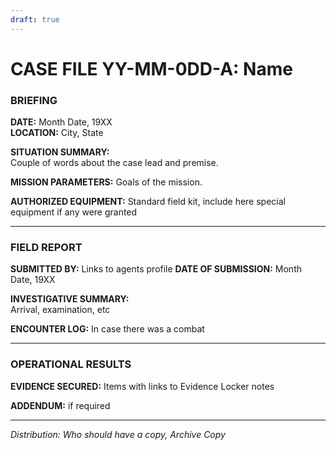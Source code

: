```yaml
---
draft: true
---
```


# CASE FILE YY-MM-0DD-A: Name

### BRIEFING

**DATE:** Month Date, 19XX  
**LOCATION:** City, State

**SITUATION SUMMARY:**  
Couple of words about the case lead and premise.

**MISSION PARAMETERS:**
Goals of the mission.

**AUTHORIZED EQUIPMENT:** Standard field kit, include here special equipment if any were granted

---

### FIELD REPORT

**SUBMITTED BY:** Links to agents profile 
**DATE OF SUBMISSION:** Month Date, 19XX

**INVESTIGATIVE SUMMARY:**  
Arrival, examination, etc

**ENCOUNTER LOG:** 
In case there was a combat

---

### OPERATIONAL RESULTS

**EVIDENCE SECURED:**
Items with links to Evidence Locker notes

**ADDENDUM:** if required

---

_Distribution: Who should have a copy, Archive Copy_